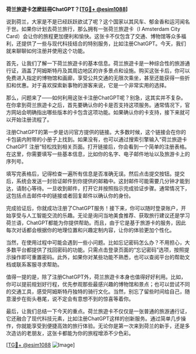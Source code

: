 **荷兰旅遊卡怎麽註冊ChatGPT？[[TG💪+ @esim1088](https://t.me/s/esim1088)]**

说到荷兰，大家是不是已经跃跃欲试了呢？这个国家以其风车、郁金香和运河闻名于世。如果你计划去荷兰旅行，那么拥有一张荷兰旅遊卡（I Amsterdam City Card）会让你的旅程更加便利和愉快。这张卡不仅包含了交通、博物馆等众多福利，还提供了一些与现代科技结合的特别服务，比如注册ChatGPT。今天，我们就来聊聊如何注册并使用这个功能。

首先，让我们了解一下荷兰旅遊卡的基本信息。荷兰旅遊卡是一种综合性的旅游通行证，涵盖了阿姆斯特丹及其周边地区的许多景点和设施。购买这张卡后，你可以免费进入指定的博物馆和画廊，享受公共交通的无限次乘坐，甚至还能获得一些折扣和优惠。对于喜欢探索新事物的游客来说，它是一个非常实用的选择。

那么，问题来了——如何利用这张卡注册ChatGPT呢？别急，这其实并不复杂。在你拿到荷兰旅遊卡之后，首先要确认你的卡是否支持这项服务。通常情况下，官方网站会明确指出哪些版本的卡包含这项功能。如果确认你的卡支持，接下来就可以开始注册流程了。

注册ChatGPT的第一步是访问官方提供的链接。大多数时候，这个链接会在你的卡包装内附带的小册子上找到。如果没有，也可以通过搜索引擎输入“荷兰旅遊卡 ChatGPT 注册”轻松找到相关页面。打开链接后，你会看到一个简单的注册表格。在这里，你需要填写一些基本信息，比如你的名字、电子邮件地址以及旅游卡上的序列号。

填写完表格后，记得检查一遍所有信息是否准确无误。然后点击提交按钮。提交后，系统会发送一封验证邮件到你提供的邮箱中。这封邮件可能需要几分钟才能到达，请耐心等待。一旦收到邮件，打开它并按照指示完成验证步骤。通常情况下，这包括点击邮件中的链接或者回复邮件以确认你的身份。

完成验证后，你就成功注册了ChatGPT服务！接下来，你可以随时登录账户，开始享受与人工智能交流的乐趣。无论是询问当地美食推荐、获取旅行建议还是学习荷兰语，ChatGPT都能为你提供帮助。而且，由于它是基于旅游卡的服务，因此每次对话都会根据你的地理位置和兴趣定制内容，让你的体验更加个性化。

当然，在使用过程中可能会遇到一些小问题。比如忘记密码怎么办？不用担心，大多数平台都提供了找回密码的功能。只需点击登录页面的“忘记密码”选项，按照提示操作即可重置密码。此外，如果你对某些功能不熟悉，也可以查阅平台的帮助文档或联系客服寻求帮助。

值得一提的是，除了注册ChatGPT外，荷兰旅遊卡本身也值得好好利用。比如，你可以提前规划好行程，优先参观那些最感兴趣的博物馆和景点；也可以尝试不同的交通工具，感受阿姆斯特丹独特的骑行文化。当然，别忘了留些时间给自己，随意漫步在街头巷尾，说不定会有意想不到的惊喜等着你。

最后，让我们总结一下今天的重点。荷兰旅遊卡不仅仅是一张普通的旅游通行证，它还融合了现代科技元素，比如注册ChatGPT这样的创新服务。通过简单几步操作，你就能享受到便捷高效的旅行体验。无论你是第一次来到荷兰的新手，还是多次造访的老朋友，这张卡都能为你的旅程增添不少色彩。

[[TG💪+ @esim1088](https://t.me/s/esim1088) ![Image](https://i.postimg.cc/4NQfJmqS/Snipaste-2025-05-13-00-14-12.png)]